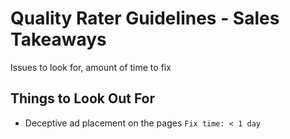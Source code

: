# Quality Rater Guidelines - Sales Takeaways

Issues to look for, amount of time to fix

## Things to Look Out For

- Deceptive ad placement on the pages `Fix time: < 1 day`
